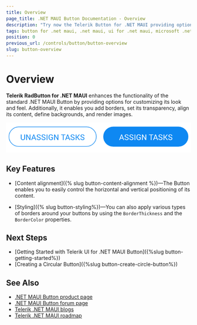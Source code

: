 ```yaml
---
title: Overview
page_title: .NET MAUI Button Documentation - Overview
description: "Try now the Telerik Button for .NET MAUI providing options for customizing the look and feel of the .NET MAUI Button."
tags: button for .net maui, .net maui, ui for .net maui, microsoft .net maui
position: 0
previous_url: /controls/button/button-overview
slug: button-overview
---
```


# Overview

**Telerik RadButton for .NET MAUI** enhances the functionality of the standard .NET MAUI Button by providing options for customizing its look and feel. Additionally, it enables you add borders, set its transparency, align its content, define backgrounds, and render images.

![Button Overview](images/button-overview.png "Button for .NET MAUI")

## Key Features

* [Content alignment]({% slug button-content-alignment %})&mdash;The Button enables you to easily control the horizontal and vertical positioning of its content.

* [Styling]({% slug button-styling%})&mdash;You can also apply various types of borders around your buttons by using the `BorderThickness` and the `BorderColor` properties.

## Next Steps

- [Getting Started with Telerik UI for .NET MAUI Button]({%slug button-getting-started%})
- [Creating a Circular Button]({%slug button-create-circle-button%})

## See Also

- [.NET MAUI Button product page](https://www.telerik.com/maui-ui/button)
- [.NET MAUI Button forum page](https://www.telerik.com/forums/maui?tagId=1764)
- [Telerik .NET MAUI blogs](https://www.telerik.com/blogs/tag/.net-maui)
- [Telerik .NET MAUI roadmap](https://www.telerik.com/support/whats-new/maui-ui/roadmap)
